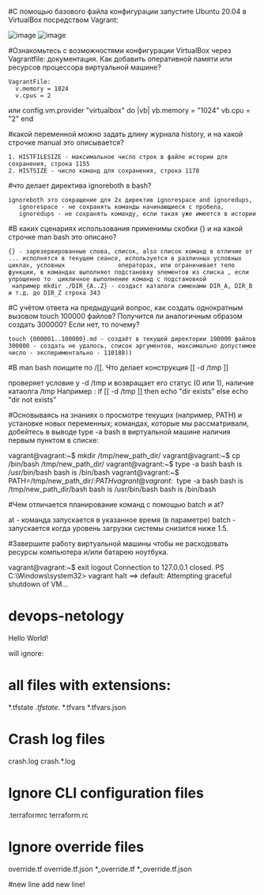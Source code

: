 #С помощью базового файла конфигурации запустите Ubuntu 20.04 в VirtualBox посредством Vagrant:

![image](https://user-images.githubusercontent.com/104899352/172226542-ff3387e7-6875-4dc9-90b8-cb018c28d838.png)
![image](https://user-images.githubusercontent.com/104899352/172227123-88b12fbb-dd7f-43ec-8781-a5e41bf5ee1a.png)

#Ознакомьтесь с возможностями конфигурации VirtualBox через Vagrantfile: документация. Как добавить оперативной памяти или ресурсов процессора виртуальной машине?

    VagrantFile:
      v.memory = 1024
      v.cpus = 2
или 
      config.vm.provider "virtualbox" do |vb|
        vb.memory = "1024"
        vb.cpu = "2"
        end

#какой переменной можно задать длину журнала history, и на какой строчке manual это описывается?

    1. HISTFILESIZE - максимальное число строк в файле истории для сохранения, строка 1155
    2. HISTSIZE - число команд для сохранения, строка 1178

#что делает директива ignoreboth в bash?

    ignoreboth это сокращение для 2х директив ignorespace and ignoredups, 
       ignorespace - не сохранять команды начинающиеся с пробела, 
       ignoredups - не сохранять команду, если такая уже имеется в истории

#В каких сценариях использования применимы скобки {} и на какой строчке man bash это описано?

    {} - зарезервированные слова, список, also список команд в отличие от ... исполнятся в текущем сеансе, используется в различных условных циклах, условных               операторах, или ограничивает тело функции, в командах выполняет подстановку элементов из списка , если упрощенно то  цикличное выполнение команд с подстановкой 
     например mkdir ./DIR_{A..Z} - создаст каталоги сименами DIR_A, DIR_B и т.д. до DIR_Z строка 343

#С учётом ответа на предыдущий вопрос, как создать однократным вызовом touch 100000 файлов? Получится ли аналогичным образом создать 300000? Если нет, то почему?

    touch {000001..100000}.md - создаёт в текущей директории 100000 файлов
    300000 - создать не удалось, список аргументов, максимально допустимое число - экспериментально - 110188))

#В man bash поищите по /\[\[. Что делает конструкция [[ -d /tmp ]]

   проверяет условие у -d /tmp и возвращает его статус (0 или 1), наличие катаолга /tmp
   Например :
    if [[ -d /tmp ]]
    then
    echo "dir exists"
    else
    echo "dir not exists"

#Основываясь на знаниях о просмотре текущих (например, PATH) и установке новых переменных; командах, которые мы рассматривали, добейтесь в выводе type -a bash в виртуальной машине наличия первым пунктом в списке:

vagrant@vagrant:~$ mkdir /tmp/new_path_dir/
vagrant@vagrant:~$ cp /bin/bash /tmp/new_path_dir/
vagrant@vagrant:~$ type -a bash
bash is /usr/bin/bash
bash is /bin/bash
vagrant@vagrant:~$ PATH=/tmp/new_path_dir/:$PATH
vagrant@vagrant:~$ type -a bash
bash is /tmp/new_path_dir/bash
bash is /usr/bin/bash
bash is /bin/bash

#Чем отличается планирование команд с помощью batch и at?

at - команда запускается в указанное время (в параметре)
batch - запускается когда уровень загрузки системы снизится ниже 1.5.

#Завершите работу виртуальной машины чтобы не расходовать ресурсы компьютера и/или батарею ноутбука.

vagrant@vagrant:~$ exit
logout
Connection to 127.0.0.1 closed.
PS C:\Windows\system32> vagrant halt
==> default: Attempting graceful shutdown of VM...








# devops-netology
Hello World!

will ignore:
# all files with extensions:
*.tfstate
*.tfstate.*
*.tfvars
*.tfvars.json
# Crash log files
crash.log
crash.*.log
# Ignore CLI configuration files
.terraformrc
terraform.rc
# Ignore override files
override.tf
override.tf.json
*_override.tf
*_override.tf.json

#new line
add new line!
